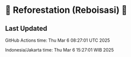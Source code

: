 
# 🌳 Reforestation (Reboisasi) 🌲

## Last Updated

GitHub Actions time: Thu Mar  6 08:27:01 UTC 2025

Indonesia/Jakarta time: Thu Mar  6 15:27:01 WIB 2025
